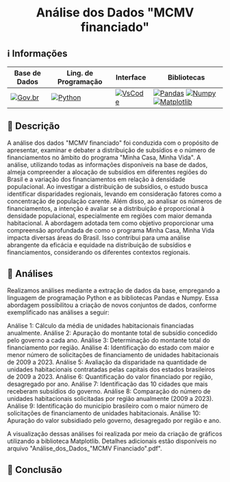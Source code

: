 <h1 align="center"> Análise dos Dados "MCMV financiado" </h1> 

## ℹ️ Informações   
  
| Base de Dados | Ling. de Programação | Interface | Bibliotecas |
|-----------------|-------------------|------------------|------------------|
|[![Gov.br](https://img.shields.io/badge/MCMV_Financiado-Gov.br-blue)](https://dados.gov.br/dados/conjuntos-dados/dados-do-minha-casa-minha-vida) | [![Python](https://img.shields.io/badge/Python-v3.11.7-blue)](https://www.python.org/) | [![VsCode](https://img.shields.io/badge/VsCode-v1.85-blue)](https://code.visualstudio.com/) | [![Pandas](https://img.shields.io/badge/Pandas-gray)](https://pandas.pydata.org/) [![Numpy](https://img.shields.io/badge/Numpy-gray)](https://numpy.org/) [![Matplotlib](https://img.shields.io/badge/Matplotlib-gray)](https://matplotlib.org/)| 

## 📜 Descrição

A análise dos dados "MCMV financiado" foi conduzida com o propósito de apresentar, examinar e debater a distribuição de subsídios e o número de financiamentos no âmbito do programa "Minha Casa, Minha Vida". A análise, utilizando todas as informações disponíveis na base de dados, almeja compreender a alocação de subsídios em diferentes regiões do Brasil e a variação dos financiamentos em relação à densidade populacional. Ao investigar a distribuição de subsídios, o estudo busca identificar disparidades regionais, levando em consideração fatores como a concentração de população carente. Além disso, ao analisar os números de financiamentos, a intenção é avaliar se a distribuição é proporcional à densidade populacional, especialmente em regiões com maior demanda habitacional. A abordagem adotada tem como objetivo proporcionar uma compreensão aprofundada de como o programa Minha Casa, Minha Vida impacta diversas áreas do Brasil. Isso contribui para uma análise abrangente da eficácia e equidade na distribuição de subsídios e financiamentos, considerando os diferentes contextos regionais.

## 📁 Análises

Realizamos análises mediante a extração de dados da base, empregando a linguagem de programação Python e as bibliotecas Pandas e Numpy. Essa abordagem possibilitou a criação de novos conjuntos de dados, conforme exemplificado nas análises a seguir:

Análise 1: Cálculo da média de unidades habitacionais financiadas anualmente.
Análise 2: Apuração do montante total de subsídio concedido pelo governo a cada ano.
Análise 3: Determinação do montante total do financiamento por região.
Análise 4: Identificação do estado com maior e menor número de solicitações de financiamento de unidades habitacionais de 2009 a 2023.
Análise 5: Avaliação da disparidade na quantidade de unidades habitacionais contratadas pelas capitais dos estados brasileiros de 2009 a 2023.
Análise 6: Quantificação do valor financiado por região, desagregado por ano.
Análise 7: Identificação das 10 cidades que mais receberam subsídios do governo.
Análise 8: Comparação do número de unidades habitacionais solicitadas por região anualmente (2009 a 2023).
Análise 9: Identificação do município brasileiro com o maior número de solicitações de financiamento de unidades habitacionais.
Análise 10: Apuração do valor subsidiado pelo governo, desagregado por região e ano.

A visualização dessas análises foi realizada por meio da criação de gráficos utilizando a biblioteca Matplotlib. Detalhes adicionais estão disponíveis no arquivo "Análise_dos_Dados_"MCMV Financiado".pdf".

## 🔗 Conclusão 















